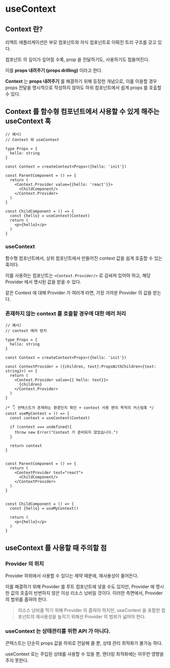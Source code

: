 # useContext 

## Context 란?

리액트 애플리케이션은 부모 컴포넌트와 자식 컴포넌트로 이뤄진 트리 구조를 갖고 있다.

컴포넌트 의 깊이가 깊어질 수록, prop 을 전달하기도, 사용하기도 힘들어진다.

이를 **props 내려주기 (props drilling)** 이라고 한다.

**Context** 는 **props 내려주기** 를 해결하기 위해 등장한 개념으로, 이를 이용할 경우 props 전달을 명시적으로 작성하지 않아도 하위 컴포넌트에서 쉽게 props 를 호출할 수 있다.

## Context 를 함수형 컴포넌트에서 사용할 수 있게 해주는 useContext 훅

```tsx
// 예시)
// Context 와 useContext

type Props = {
  hello: string
}

const Context = createContext<Props>({hello: 'init'})

const ParentComponent = () => {
  return (
    <Context.Provider value={{hello: 'react'}}>
      <ChildComponent/>
    </Context.Provider>
  )
}

const ChildComponent = () => {
  const {hello} = useContext(Context)
  return (
    <p>{hello}</p> 
  )
}
```

### useContext

함수형 컴포넌트에서, 상위 컴포넌트에서 만들어진 context 값을 쉽게 호출할 수 있는 훅이다.

이를 사용하는 컴포넌트는 `<Context.Provider/>` 로 감싸져 있어야 하고, 해당 Provider 에서 명시된 값을 받을 수 있다.

같은 Context 에 대해 Provider 가 여러개 라면, 가장 가까운 Provider 의 값을 받는다.

### 존재하지 않는 context 를 호출할 경우에 대한 에러 처리

```tsx
// 예시)
// context 에러 방지

type Props = {
  hello: string
}

const Context = createContext<Props>({hello: 'init'})

const ContextProvider = ({children, text}:PropsWithChildren<{text: string}>) => {
  return (
    <Context.Provider value={{ hello: text}}>
      {children}
    </Context.Provider>
  )  
}

/* 👇 컨텍스트가 존재하는 환경인지 확인 + context 사용 편의 목적의 커스텀훅 */
const useMyContext = () => {
  const context = useContext(Context)

  if (context === undefined){
    throw new Error("Context 가 준비되지 않았습니다.")
  }

  return context
}


const ParentComponent = () => {
  return (
    <ContextProvider text="react">
      <ChildComponent/>
    </ContextProvider>
  )
}


const ChildComponent = () => {
  const {hello} = useMyContext()

  return (
    <p>{hello}</p>
  )
}
```

## useContext 를 사용할 때 주의할 점

### Provider 의 위치

Provider 하위에서 사용할 수 있다는 제약 때문에, 재사용성이 줄어든다.

이를 해결하기 위해 Provider 를 루트 컴포넌트에 넣을 수도 있지만, Provider 에 명시한 값의 호출이 빈번하지 않은 이상 리소스 낭비일 것이다. 이러한 측면에서, Provider 의 범위를 좁혀야 한다.

> 리소스 낭비를 막기 위해 Provider 의 좁혀야 하지만, 
> useContext 을 포함한 컴포넌트의 재사용성을 높히기 위해선 Provider 의 범위가 넓어야 한다.

### useContext 는 상태관리를 위한 API 가 아니다.

콘텍스트는 단순히 props 값을 하위로 전달해 줄 뿐, 상태 관리 최적화가 불가능 하다.

useContext 로는 주입된 상태를 사용할 수 있을 뿐, 랜더링 최적화에는 아무런 영향을 주지 못한다.
